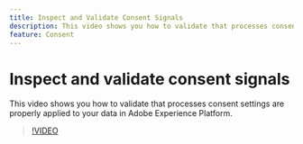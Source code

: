 ```yaml
---
title: Inspect and Validate Consent Signals
description: This video shows you how to validate that processes consent settings are properly applied to your data in Adobe Experience Platform.
feature: Consent
---
```


# Inspect and validate consent signals

This video shows you how to validate that processes consent settings are properly applied to your data in Adobe Experience Platform.

>[!VIDEO](https://video.tv.adobe.com/v/332696/?quality=12&learn=on)
